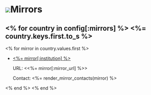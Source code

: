 ![](/images/icons/magnifier.gif)Mirrors
=======================================

<% for country in config[:mirrors] %>
<%= country.keys.first.to_s %>
------------------------

<% for mirror in country.values.first %>
* [<%= mirror[:institution] %>](<%= mirror[:institution_url] %>)

  URL: <<%= mirror[:mirror_url] %>>

  Contact: <%= render_mirror_contacts(mirror) %>

<% end %>
<% end %>

